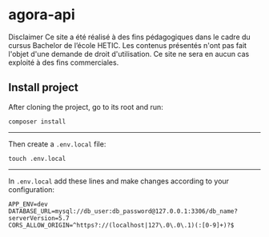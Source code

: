 # agora-api
Disclaimer
Ce site a été réalisé à des fins pédagogiques dans le cadre du cursus Bachelor de l’école HETIC. Les contenus présentés n'ont pas fait l'objet d'une demande de droit d'utilisation. Ce site ne sera en aucun cas exploité à des fins commerciales.

## Install project

After cloning the project, go to its root and run:

```shell script
composer install
```

---

Then create a `.env.local` file:

```shell script
touch .env.local
```

---

In `.env.local` add these lines and make changes according to your configuration:

```shell script
APP_ENV=dev
DATABASE_URL=mysql://db_user:db_password@127.0.0.1:3306/db_name?serverVersion=5.7
CORS_ALLOW_ORIGIN=^https?://(localhost|127\.0\.0\.1)(:[0-9]+)?$
```
